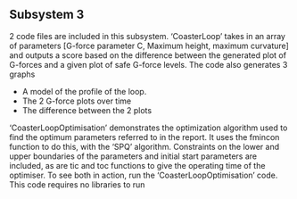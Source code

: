 ## Subsystem 3
2 code files are included in this subsystem. ‘CoasterLoop’ takes in an array of parameters [G-force parameter C, Maximum height, maximum curvature] and outputs a score based on the difference between the generated plot of G-forces and a given plot of safe G-force levels. The code also generates 3 graphs 
*	A model of the profile of the loop.
*	The 2 G-force plots over time
*	The difference between the 2 plots  

  
‘CoasterLoopOptimisation’ demonstrates the optimization algorithm used to find the optimum parameters referred to in the report. It uses the fmincon function to do this, with the ‘SPQ’ algorithm. Constraints on the lower and upper boundaries of the parameters and initial start parameters are included, as are tic and toc functions to give the operating time of the optimiser.
To see both in action, run the ‘CoasterLoopOptimisation’ code.
This code requires no libraries to run
